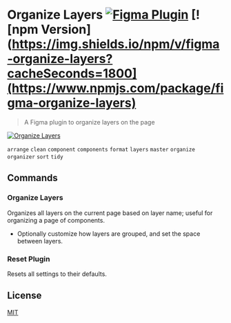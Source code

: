 # Organize Layers [![Figma Plugin](https://img.shields.io/badge/figma-Organize%20Layers-yellow?cacheSeconds=1800)](https://figma.com/c/plugin/786286754606650597/Organize-Layers) [![npm Version](https://img.shields.io/npm/v/figma-organize-layers?cacheSeconds=1800](https://www.npmjs.com/package/figma-organize-layers)

> A Figma plugin to organize layers on the page

[![Organize Layers](https://raw.githubusercontent.com/yuanqing/figma-plugins/master/packages/figma-organize-layers/media/cover.png)](https://figma.com/c/plugin/786286754606650597/Organize-Layers)

`arrange` `clean` `component` `components` `format` `layers` `master` `organize` `organizer` `sort` `tidy`

## Commands

### Organize Layers

Organizes all layers on the current page based on layer name; useful for organizing a page of components.

- Optionally customize how layers are grouped, and set the space between layers.

### Reset Plugin

Resets all settings to their defaults.

## License

[MIT](/LICENSE.md)
